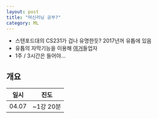 ```yaml
---
layout: post
title: "머신러닝 공부?"
category: ML
---
```


<!-- # 머신러닝 공부? -->

- 스텐포드대의 CS231가 겁나 유명한듯? 2017년꺼 유튭에 있음
- 유튭의 자막기능을 이용해 [여거](https://www.youtube.com/playlist?list=PL3FW7Lu3i5JvHM8ljYj-zLfQRF3EO8sYv)들업자
- 1주 / 3시간은 들어야...

## 개요

|일시|진도|
|---|---|
|04\.07|\~1강 20분|

<!-- 
|뭐야|왜|
|---|---|
|안써|짐| -->